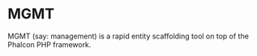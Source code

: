 # MGMT
MGMT (say: management) is a rapid entity scaffolding tool on top of the Phalcon PHP framework. 

